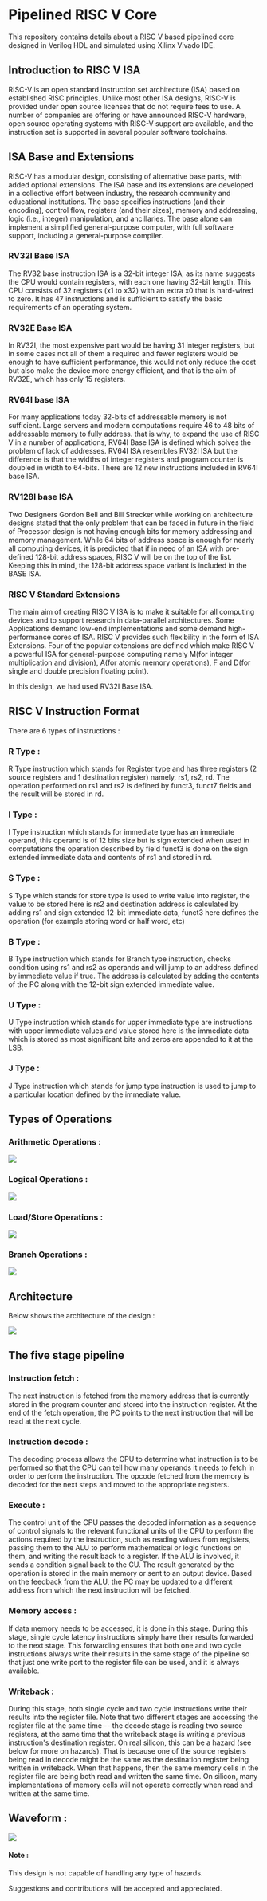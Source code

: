 
# Pipelined RISC V Core

This repository contains details about a RISC V based pipelined core designed in Verilog HDL and simulated using Xilinx Vivado IDE.
## Introduction to RISC V ISA

RISC-V is an open standard instruction set architecture (ISA) based on established RISC principles. Unlike most other ISA designs, RISC-V is provided under open source licenses that do not require fees to use. A number of companies are offering or have announced RISC-V hardware, open source operating systems with RISC-V support are available, and the instruction set is supported in several popular software toolchains.

## ISA Base and Extensions
RISC-V has a modular design, consisting of alternative base parts, with added optional extensions. The ISA base and its extensions are developed in a collective effort between industry, the research community and educational institutions. The base specifies instructions (and their encoding), control flow, registers (and their sizes), memory and addressing, logic (i.e., integer) manipulation, and ancillaries. The base alone can implement a simplified general-purpose computer, with full software support, including a general-purpose compiler.

### RV32I Base ISA  
The RV32 base instruction ISA is a 32-bit integer ISA, as its name suggests the CPU would contain registers, with each one having 32-bit length. This CPU consists of 32 registers (x1 to x32) with an extra x0 that is hard-wired to zero. It has 47 instructions and is sufficient to satisfy the basic requirements of an operating system.

### RV32E Base ISA  
In RV32I, the most expensive part would be having 31 integer registers, but in some cases not all of them a required and fewer registers would be enough to have sufficient performance, this would not only reduce the cost but also make the device more energy efficient, and that is the aim of RV32E, which has only 15 registers.

### RV64I base ISA  
For many applications today 32-bits of addressable memory is not sufficient. Large servers and modern computations require 46 to 48 bits of addressable memory to fully address. that is why, to expand the use of RISC V in a number of applications, RV64I Base ISA is defined which solves the problem of lack of addresses. RV64I ISA resembles RV32I ISA but the difference is that the widths of integer registers and program counter is doubled in width to 64-bits. There are 12 new instructions included in RV64I base ISA.

### RV128I base ISA  
Two Designers Gordon Bell and Bill Strecker while working on architecture designs stated that the only problem that can be faced in future in the field of Processor design is not having enough bits for memory addressing and memory management. While 64 bits of address space is enough for nearly all computing devices, it is predicted that if in need of an ISA with pre-defined 128-bit address spaces, RISC V will be on the top of the list. Keeping this in mind, the 128-bit address space variant is included in the BASE ISA.

### RISC V Standard Extensions  
The main aim of creating RISC V ISA is to make it suitable for all computing devices and to support research in data-parallel architectures. Some Applications demand low-end implementations and some demand high-performance cores of ISA. RISC V provides such flexibility in the form of ISA Extensions. Four of the popular extensions are defined which make RISC V a powerful ISA for general-purpose computing namely M(for integer multiplication and division), A(for atomic memory operations), F and D(for single and double precision floating point).

In this design, we had used RV32I Base ISA.


## RISC V Instruction Format
There are 6 types of instructions : 

### R Type :

R Type instruction which stands for Register type and has three registers (2 source registers and 1 destination register) namely, rs1, rs2, rd. The operation performed on rs1 and rs2 is defined by funct3, funct7 fields and the result will be stored in rd.

### I Type :

I Type instruction which stands for immediate type has an immediate operand, this operand is of 12 bits size but is sign extended when used in computations the operation described by field funct3 is done on the sign extended immediate data and contents of rs1 and stored in rd.

### S Type :

S Type which stands for store type is used to write value into register, the value to be stored here is rs2 and destination address is calculated by adding rs1 and sign extended 12-bit immediate data, funct3 here defines the operation (for example storing word or half word, etc)

### B Type :

B Type instruction which stands for Branch type instruction, checks condition using rs1 and rs2 as operands and will jump to an address defined by immediate value if true. The address is calculated by adding the contents of the PC along with the 12-bit sign extended immediate value.

### U Type :

U Type instruction which stands for upper immediate type are instructions with upper immediate values and value stored here is the immediate data which is stored as most significant bits and zeros are appended to it at the LSB.

### J Type :

J Type instruction which stands for jump type instruction is used to jump to a particular location defined by the immediate value.
## Types of Operations 

### Arithmetic Operations : 

![](Images/AO.png) 

### Logical Operations : 

![](Images/LO.png) 

### Load/Store Operations : 

![](Images/LSO.png) 

### Branch Operations : 

![](Images/BO.png) 





## Architecture

Below shows the architecture of the design : 

![](Images/Pipelined.jpg) 


## The five stage pipeline

### Instruction fetch : 
The next instruction is fetched from the memory address that is currently stored in the program counter and stored into the instruction register. At the end of the fetch operation, the PC points to the next instruction that will be read at the next cycle.

### Instruction decode : 
The decoding process allows the CPU to determine what instruction is to be performed so that the CPU can tell how many operands it needs to fetch in order to perform the instruction. The opcode fetched from the memory is decoded for the next steps and moved to the appropriate registers.

### Execute : 
The control unit of the CPU passes the decoded information as a sequence of control signals to the relevant functional units of the CPU to perform the actions required by the instruction, such as reading values from registers, passing them to the ALU to perform mathematical or logic functions on them, and writing the result back to a register. If the ALU is involved, it sends a condition signal back to the CU. The result generated by the operation is stored in the main memory or sent to an output device. Based on the feedback from the ALU, the PC may be updated to a different address from which the next instruction will be fetched.

### Memory access : 
If data memory needs to be accessed, it is done in this stage. During this stage, single cycle latency instructions simply have their results forwarded to the next stage. This forwarding ensures that both one and two cycle instructions always write their results in the same stage of the pipeline so that just one write port to the register file can be used, and it is always available.

### Writeback :
During this stage, both single cycle and two cycle instructions write their results into the register file. Note that two different stages are accessing the register file at the same time -- the decode stage is reading two source registers, at the same time that the writeback stage is writing a previous instruction's destination register. On real silicon, this can be a hazard (see below for more on hazards). That is because one of the source registers being read in decode might be the same as the destination register being written in writeback. When that happens, then the same memory cells in the register file are being both read and written the same time. On silicon, many implementations of memory cells will not operate correctly when read and written at the same time.


## Waveform : 

![](Images/5%20stage%20Waveform.jpg) 


#### Note : 
This design is not capable of handling any type of hazards.

Suggestions and contributions will be accepted and appreciated.
